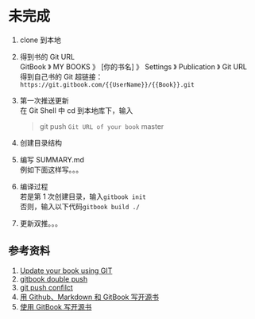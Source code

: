 # 未完成 #

1. clone 到本地

2. 得到书的 Git URL  
GitBook 》 MY BOOKS 》 [你的书名] 》 Settings 》 Publication 》 Git URL  
得到自己书的 Git 超链接：`https://git.gitbook.com/{{UserName}}/{{Book}}.git`

3. 第一次推送更新  
在 Git Shell 中 cd 到本地库下，输入
    > git push `Git URL of your book` master
 
4. 创建目录结构
 1. 编写 SUMMARY.md  
 例如下面这样写。。。
 2. 编译过程  
 若是第 1 次创建目录，输入`gitbook init`  
 否则，输入以下代码`gitbook build ./`
 3. 更新双推。。。

## 参考资料 ##

1. [Update your book using GIT](http://help.gitbook.com/build/push.html)
2. [gitbook double push](https://github.com/OpenMindClub/OMOOC.py/wiki/gitbook_double_push)
3. [git push confilct](https://github.com/OpenMindClub/OMOOC.py/wiki/git_push_confilct)
4. [用 Github、Markdown 和 GitBook 写开源书](http://www.waylau.com/using-github-markdown-gitbook-write-open-source-books/)
5. [使用 GitBook 写开源书](http://www.waylau.com/about-gitbook/)
